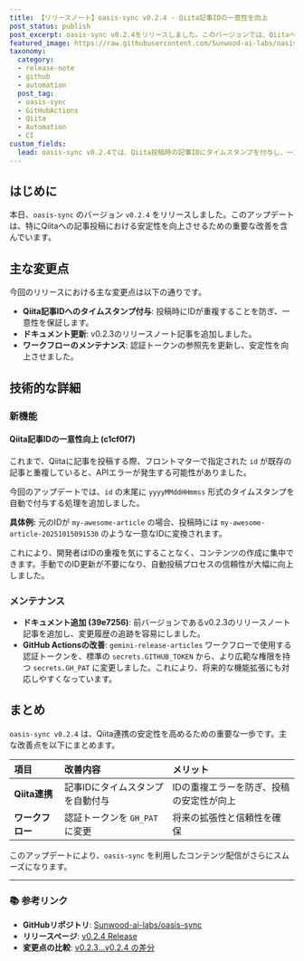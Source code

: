 ```yaml
---
title: 【リリースノート】oasis-sync v0.2.4 - Qiita記事IDの一意性を向上
post_status: publish
post_excerpt: oasis-sync v0.2.4をリリースしました。このバージョンでは、Qiitaへ投稿する際の記事IDにタイムスタンプを自動付与し、IDの重複を確実に防ぐ機能が追加されています。
featured_image: https://raw.githubusercontent.com/Sunwood-ai-labs/oasis-sync/main/generated-images/release-v0.2.4-20251015_081049/imagen-4-ultra_2025-10-15T08-11-53-347Z_A_mesmerizing_and_vivid_digital_painting_featuring_1.png
taxonomy:
  category:
  - release-note
  - github
  - automation
  post_tag:
  - oasis-sync
  - GitHubActions
  - Qiita
  - Automation
  - CI
custom_fields:
  lead: oasis-sync v0.2.4では、Qiita投稿時の記事IDにタイムスタンプを付与し、一意性を保証する改善を行いました。これにより、手動でのID調整が不要になり、より安定した自動投稿が実現します。
---
```


## はじめに
本日、`oasis-sync` のバージョン `v0.2.4` をリリースしました。このアップデートは、特にQiitaへの記事投稿における安定性を向上させるための重要な改善を含んでいます。

## 主な変更点
今回のリリースにおける主な変更点は以下の通りです。

- **Qiita記事IDへのタイムスタンプ付与**: 投稿時にIDが重複することを防ぎ、一意性を保証します。
- **ドキュメント更新**: v0.2.3のリリースノート記事を追加しました。
- **ワークフローのメンテナンス**: 認証トークンの参照先を更新し、安定性を向上させました。

## 技術的な詳細
### 新機能
#### Qiita記事IDの一意性向上 (c1cf0f7)
これまで、Qiitaに記事を投稿する際、フロントマターで指定された `id` が既存の記事と重複していると、APIエラーが発生する可能性がありました。

今回のアップデートでは、`id` の末尾に `yyyyMMddHHmmss` 形式のタイムスタンプを自動で付与する処理を追加しました。

**具体例:**
元のIDが `my-awesome-article` の場合、投稿時には `my-awesome-article-20251015091530` のような一意なIDに変換されます。

これにより、開発者はIDの重複を気にすることなく、コンテンツの作成に集中できます。手動でのID更新が不要になり、自動投稿プロセスの信頼性が大幅に向上しました。

### メンテナンス
- **ドキュメント追加 (39e7256)**: 前バージョンであるv0.2.3のリリースノート記事を追加し、変更履歴の追跡を容易にしました。
- **GitHub Actionsの改善**: `gemini-release-articles` ワークフローで使用する認証トークンを、標準の `secrets.GITHUB_TOKEN` から、より広範な権限を持つ `secrets.GH_PAT` に変更しました。これにより、将来的な機能拡張にも対応しやすくなっています。

## まとめ
`oasis-sync v0.2.4` は、Qiita連携の安定性を高めるための重要な一歩です。主な改善点を以下にまとめます。

| 項目 | 改善内容 | メリット |
|:---|:---|:---|
| **Qiita連携** | 記事IDにタイムスタンプを自動付与 | IDの重複エラーを防ぎ、投稿の安定性が向上 |
| **ワークフロー** | 認証トークンを `GH_PAT` に変更 | 将来の拡張性と信頼性を確保 |

このアップデートにより、`oasis-sync` を利用したコンテンツ配信がさらにスムーズになります。

---
### 📚 参考リンク
- **GitHubリポジトリ**: [Sunwood-ai-labs/oasis-sync](https://github.com/Sunwood-ai-labs/oasis-sync)
- **リリースページ**: [v0.2.4 Release](https://github.com/Sunwood-ai-labs/oasis-sync/releases/tag/v0.2.4)
- **変更点の比較**: [v0.2.3...v0.2.4 の差分](https://github.com/Sunwood-ai-labs/oasis-sync/compare/v0.2.3...v0.2.4)
